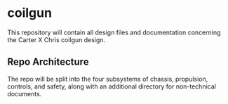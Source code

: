 # coilgun
This repository will contain all design files and documentation concerning the Carter X Chris coilgun design.

## Repo Architecture
The repo will be split into the four subsystems of chassis, propulsion, controls, and safety, along with an additional directory for non-technical documents.
